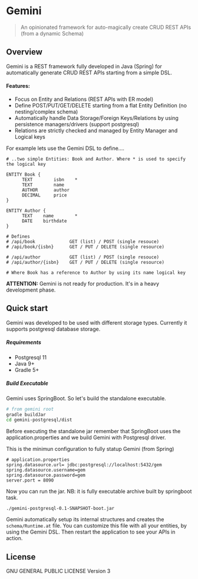 # Gemini

> An opinionated framework for auto-magically create CRUD REST APIs (from a dynamic Schema)

## Overview

Gemini is a REST framework fully developed in Java (Spring) for automatically generate CRUD REST APIs starting from a simple DSL.

#### Features:
* Focus on Entity and Relations (REST APIs with ER model)
* Define POST/PUT/GET/DELETE starting from a flat Entity Definition (no nesting/complex schema)
* Automatically handle Data Storage/Foreign Keys/Relations by using persistence managers/drivers (support postgresql)
* Relations are strictly checked and managed by Entity Manager and Logical keys

For example lets use the Gemini DSL to define....

```text
# ..two simple Entities: Book and Author. Where * is used to specify the logical key

ENTITY Book {
      TEXT        isbn    *
      TEXT        name
      AUTHOR      author
      DECIMAL     price
}
  
ENTITY Author {
      TEXT    name        *
      DATE    birthdate
}

# Defines 
# /api/book             GET (list) / POST (single resouce)
# /api/book/{isbn}      GET / PUT / DELETE (single resource)

# /api/author           GET (list) / POST (single resouce)
# /api/author/{isbn}    GET / PUT / DELETE (single resource)

# Where Book has a reference to Author by using its name logical key
```

**ATTENTION:** Gemini is not ready for production. It's in a heavy development phase.

## Quick start
Gemini was developed to be used with different storage types. Currently it supports postgresql database storage. 

##### Requirements
* Postgresql 11
* Java 9+
* Gradle 5+

##### Build Executable
Gemini uses SpringBoot. So let's build the standalone executable.
```bash
# from gemini root
gradle buildJar
cd gemini-postgresql/dist
```
Before executing the standalone jar remember that SpringBoot uses the application.properties and we build Gemini with
Postgresql driver.

This is the minimun configuration to fully statup Gemini (from Spring)

```
# application.properties
spring.datasource.url= jdbc:postgresql://localhost:5432/gem
spring.datasource.username=gem
spring.datasource.password=gem
server.port = 8090
```
 
Now you can run the jar. NB: it is fully executable archive built by springboot task.
```
./gemini-postgresql-0.1-SNAPSHOT-boot.jar
```

Gemini automatically setup its internal structures and creates the ```schema/Runtime.at``` file. You can customize this
file with all your entities, by using the Gemini DSL. Then restart the application to see your APIs in action.
 


## License
GNU GENERAL PUBLIC LICENSE Version 3